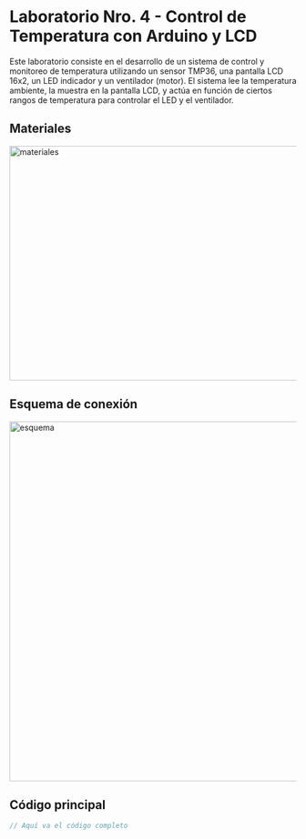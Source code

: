 # Laboratorio Nro. 4 - Control de Temperatura con Arduino y LCD

Este laboratorio consiste en el desarrollo de un sistema de control y monitoreo de temperatura utilizando un sensor TMP36, una pantalla LCD 16x2, un LED indicador y un ventilador (motor). El sistema lee la temperatura ambiente, la muestra en la pantalla LCD, y actúa en función de ciertos rangos de temperatura para controlar el LED y el ventilador.

## Materiales

<img width="1506" height="412" alt="materiales" src="https://github.com/user-attachments/assets/d9c7b763-21da-448b-8f8d-653740b309ed" />


## Esquema de conexión

<img width="806" height="632" alt="esquema" src="https://github.com/user-attachments/assets/be22ee8d-1ec1-449a-9043-1884c1bf13ea" />


## Código principal

```cpp
// Aquí va el código completo
